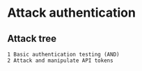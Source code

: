# Attack authentication

## Attack tree

```text
1 Basic authentication testing (AND)
2 Attack and manipulate API tokens
```

